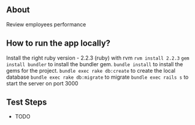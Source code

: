 
## About

Review employees performance

## How to run the app locally?
Install the right ruby version - 2.2.3 (ruby) with rvm
`rvm install 2.2.3`
`gem install bundler` to install the bundler gem.
`bundle install` to install the gems for the project.
`bundle exec rake db:create` to create the local database
`bundle exec rake db:migrate` to migrate
`bundle exec rails s` to start the server on port 3000


## Test Steps

* TODO
